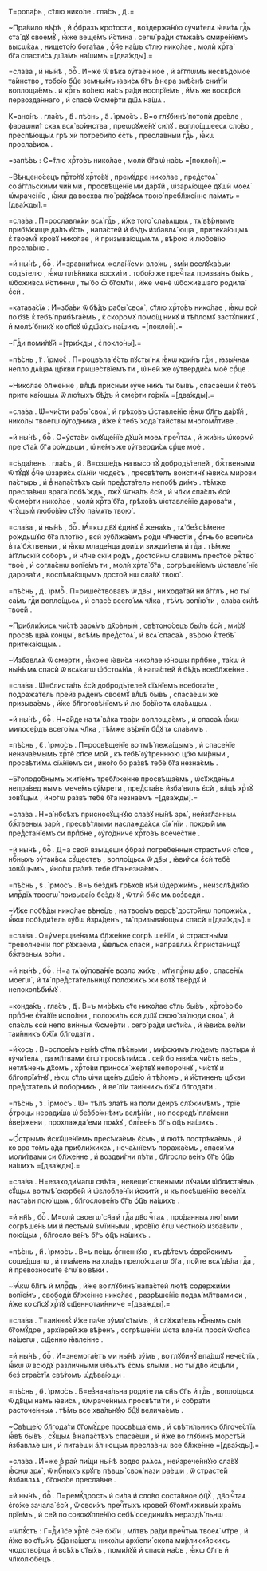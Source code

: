 Т=ропа́рь , ст҃лю нико́ле . гла́съ , д҃ .=

~Пра́вило вѣ́рѣ , и҆ ѻ҆́бразъ кро́тости , воз̾держа́нїю ᲂу҆чи́телѧ ꙗ҆ви́тѧ гдⷭ҇ь ста́ дꙋ своемꙋ̀ , ꙗ҆́же веще́мъ и҆́стина . сегѡ̀ ра́ди стѧжа́въ смире́нїемъ высѡ́каѧ , нището́ю бога́таѧ , ѻ҆́ч҃е на́шъ ст҃лю нико́лае , молѝ хрⷭ҇та̀ бг҃а спасти́сѧ дш҃а́мъ на́шимъ =[два́жды].=

=сла́ва , и҆ ны́нѣ , боⷢ҇ . И҆́=же ѿ́ вѣка ᲂу҆тае́н ное , и҆ а҆́гг҃лѡмъ несвѣ́домое та́инство , тобо́ю бцⷣе земны́мъ ꙗ҆ви́сѧ бг҃ъ в̾ нера змѣ́снѣ сни́тїи воплоща́емъ . и҆ крⷭ҇тъ во́лею на́съ ра́ди воспрїе́мъ , и҆́мъ же воскр҃сѝ первозда́ннаго , и҆ спасѐ ѿ сме́рти дш҃ѧ на́шѧ .

К=ано́нъ . гла́съ , в҃ . пѣ́снь , а҃ . і҆рмо́съ . В=о глꙋбинѣ̀ потопѝ дре́вле , фараѡни́т скаѧ всѧ̀ во́инства , преѡрꙋже́нꙋ си́лꙋ . вопло́щшеесѧ сло́во , преспѣ́ющыѧ грѣ хѝ потреби́ло є҆́сть , пресла́вныи гдⷭ҇ь , ꙗ҆́кѡ просла́висѧ .

=запѣ́въ : С=т҃лю хрⷭ҇то́въ нико́лае , молѝ бг҃а ѡ҆ на́съ =[покло́н̾].=

~Вѣнцено́сецъ прⷭ҇то́лꙋ хрⷭ҇то́вꙋ , премꙋ́дре нико́лае , пред̾стоѧ̀ со а҆́гг҃льскими чи́н ми , просвѣще́нїе ми да́рꙋй , ѡ҆зарѧ́ющее дꙋшѝ моеѧ̀ ѡ҆мраче́нїе , ꙗ҆́кѡ да восхва лю̀ ра́дꙋѧсѧ твою̀ пребл҃же́нне па́мѧть =[два́жды].=

=сла́ва . П=рославлѧ́ѧи всѧ̀ гдⷭ҇ь , и҆́же того̀ сла́вѧщыѧ , тѧ̀ вѣ́рнымъ прибѣ́жище да́лъ є҆́сть , напа́стей и҆ бѣ́дъ и҆збавлѧ́ юща , притека́ющыѧ к̾ твоемꙋ̀ кро́вꙋ нико́лае , и҆ призыва́ющыѧ тѧ , вѣ́рою и҆ любо́вїю пресла́вне .

=и҆ ны́нѣ , боⷢ҇ . И҆=зравни́тисѧ жела́нїеми вло́жь , ѕмі́и вселꙋка́выи содѣ́телю , ꙗ҆́кѡ плѣ́нника восхи́ти . тобо́ю же пречⷭ҇таѧ призва́нъ бы́хъ , ѡ҆божи́всѧ и҆́стиннѡ , ты́ бо ѽ бг҃омт҃и , и҆́же менѐ ѡ҆божи́вшаго родила̀ є҆сѝ .

=катава́сїѧ : И҆=зба́ви ѿ бѣ́дъ рабы̀ своѧ̀ , ст҃лю хрⷭ҇то́въ нико́лае , ꙗ҆́кѡ всѝ по́ бз҃ѣ к̾ тебѣ̀ прибѣга́емъ , к̾ ско́ромꙋ помо́щ никꙋ и҆ тѣ́пломꙋ застꙋ́пникꙋ , и҆ молѣ́ бникꙋ ко сп҃сꙋ ѡ҆ дш҃а́хъ на́шихъ =[покло́н̾].=

~Гдⷭ҇и поми́лꙋй =[три́жды , с̾ покло́ны].=

=пѣ́снь , г҃ . і҆рмо́с̾ . П=роцвѣла̀ є҆́сть пꙋсты́ нѧ ꙗ҆́кѡ кри́нъ гдⷭ҇и , ꙗ҆зы́чнаѧ непло дѧ́щаѧ цр҃кви прише́ствїемъ ти , ѡ҆ не́й же ᲂу҆тверди́сѧ моѐ срⷣце .

~Нико́лае бл҃же́нне , влⷣцѣ при́сныи ᲂу҆че ни́къ ты̀ бы́въ , спаса́еши к̾ тебѣ̀ прите ка́ющыѧ ѿ лю́тыхъ бѣ́дъ и҆ сме́рти го́ркїѧ =[два́жды].=

=сла́ва . Ѡ҆=чи́сти рабы̀ своѧ̀ , и҆ грѣхо́въ ѡ҆ставле́нїе ꙗ҆́кѡ бл҃гъ да́рꙋй , нико́лы твоегѡ̀ ᲂу҆го́дника , и҆́же к̾ тебѣ̀ хода́ тайствы многомлⷭ҇тиве .

=и҆ ны́нѣ , боⷢ҇ . О=у҆ста́ви смꙋще́нїе дꙋшѝ моеѧ̀ пречⷭ҇таѧ , и҆ жи́знь ѡ҆кормѝ пре ст҃а́ѧ бг҃а ро́ждьши , ѡ҆ не́мъ же ᲂу҆тверди́сѧ срⷣце моѐ .

=сѣда́ленъ . гла́съ , и҃ . В=озше́дъ на высо тꙋ̀ добродѣ́телей , бжⷭ҇твеными ѿ тꙋ́дꙋ ѻ҆́ч҃е ѡ҆зари́сѧ сїѧ́нїи чюде́съ , пресвѣ́телъ вои́стинꙋ ꙗ҆ви́сѧ ми́рови па́стырь , и҆ в̾ напа́стѣхъ сы́и пред̾ста́тель непобѣ ди́мъ . тѣ́мже пресла́внѡ врага̀ побѣ́ ждь , лжꙋ̀ ѿгна́лъ є҆сѝ , и҆ чл҃ки спа́слъ є҆сѝ ѿ сме́рти нико́лае , молѝ хрⷭ҇та̀ бг҃а , грѣхо́въ ѡ҆ставле́нїе дарова́ти , чтꙋ́щым̾ любо́вїю ст҃ꙋ́ю па́мѧть твою̀ .

=сла́ва , и҆ ны́нѣ , боⷢ҇ . Ꙗ҆́=кѡ дв҃ꙋ є҆ди́нꙋ в̾ жена́хъ , тѧ̀ без̾ сѣ́мене ро́ждьшꙋю бг҃а пло́тїю , всѝ ᲂу҆бл҃жа́емъ ро́ди чл҃честїи , ѻ҆́гнь бо всели́сѧ в̾ тѧ̀ бжⷭ҇твеныи , и҆ ꙗ҆́кѡ младе́нца дои́ши зижди́телѧ и҆ гдⷭ҇а . тѣ́мже а҆́гг҃льскїй собо́ръ , и҆ чл҃че скїи ро́дъ , досто́йнѡ сла́вимъ прест҃о́е ржⷭ҇тво̀ твоѐ , и҆ согла́снѡ вопїе́мъ ти , молѝ хрⷭ҇та̀ бг҃а , согрѣше́нїемъ ѡ҆ставле́ нїе дарова́ти , воспѣва́ющымъ досто́й нѡ сла́вꙋ твою̀ .

=пѣ́снь , д҃ . і҆рмоⷭ҇ . П=рише́ствовавъ ѿ дв҃ы , ни хода́тай ни а҆́гг҃лъ , но ты̀ са́мъ гдⷭ҇и вопло́щьсѧ , и҆ спасѐ всего́ мѧ чл҃ка , тѣ́мъ вопїю́ ти , сла́ва си́лѣ твое́й .

~Прибли́жисѧ чи́стѣ зарѧ́мъ дх҃о́вным̾ , свѣтоно́сецъ бы́лъ є҆сѝ , ми́рꙋ просвѣ ща́ѧ концы̀ , всѣ́мъ пред̾стоѧ̀ , и҆ всѧ̀ спаса́ѧ , вѣ́рою к̾ тебѣ̀ притека́ющыѧ .

~И҆збавлѧ́ѧ ѿ сме́рти , ꙗ҆́коже ꙗ҆ви́сѧ нико́лае ю҆́ношы прпⷣбне , та́кѡ и҆ ны́нѣ мѧ спасѝ ѿ всѧ́кагѡ ѡ҆бстоѧ́нїѧ , и҆ напа́стей и҆ бѣ́дъ всебл҃же́нне .

=сла́ва . Ѡ҆=блиста́лъ є҆сѝ добродѣ́телей сїѧ́нїемъ всебога́те , подража́тель преи҆з рѧ́денъ своемꙋ̀ влⷣцѣ бы́въ , спаса́еши же призыва́емь , и҆́же бл҃гоговѣ́нїемъ и҆ лю бо́вїю тѧ сла́вѧщыѧ .

=и҆ ны́нѣ , боⷢ҇ . Н=а́йде на тѧ̀ влⷣка тва́ри воплоща́емъ , и҆ спаса́ѧ ꙗ҆́кѡ милосе́рдъ всего́ мѧ чл҃ка , тѣ́мже вѣ́рнїи бцⷣꙋ тѧ сла́вимъ .

=пѣ́снь , є҃ . і҆рмо́съ . П=росвѣще́нїе во тмѣ̀ лежа́щымъ , и҆ спасе́нїе ненача́емымъ хрⷭ҇тѐ сп҃се мо́й , къ тебѣ̀ ᲂу҆́треннюю цр҃ю ми́рныи , просвѣти́ мѧ сїѧ́нїемъ си , и҆но́го бо ра́звѣ тебѐ бг҃а незна́ємъ .

~Бг҃оподо́бнымъ житїе́мъ требл҃же́нне просвѣща́емь , ѡ҆сꙋжде́ныѧ непра́вед нымъ мече́мъ ᲂу҆́мрети , пред̾ста́въ и҆зба́ вилъ є҆сѝ , влⷣцѣ хрⷭ҇тꙋ̀ зовꙋ́щыѧ , и҆но́гѡ ра́звѣ тебѐ бг҃а незна́емъ =[два́жды].=

=сла́ва . Н=а́ нб҃сѣхъ присносꙋ́щнꙋю сла́вꙋ ны́нѣ зрѧ̀ , неи҆згл҃анныѧ бжⷭ҇твеныѧ зарѝ , пресвѣ́тлыми наслажда́ѧсѧ сїѧ́ нїи . покры́й мѧ пред̾ста́нїемъ си прпⷣбне , ᲂу҆го́дниче хрⷭ҇то́въ всече́стне .

=и҆ ны́нѣ , боⷢ҇ . Д=а сво́й взы́щеши ѻ҆́браз̾ погребе́нныи страстьмѝ сп҃се , нбⷭ҇ныхъ ᲂу҆таи́всѧ сꙋ́ществъ , вопло́щьсѧ ѿ дв҃ы , ꙗ҆ви́лсѧ є҆сѝ тебѐ зовꙋ́щымъ , и҆но́гѡ ра́звѣ тебѐ бг҃а незна́емъ .

=пѣ́снь , ѕ҃ . і҆рмо́съ . В=ъ бе́зднѣ грѣхо́в нѣй ѡ҆держи́мъ , неи҆зслѣ́днꙋю млрⷭ҇дїѧ твоегѡ̀ призыва́ю бе́зднꙋ , ѿ тлѝ бж҃е мѧ воз̾ведѝ .

~И҆́же побѣ́ды нико́лае вѣне́цъ , на твое́мъ версѣ̀ досто́йнѡ положи́сѧ , ꙗ҆́кѡ побѣди́тель ᲂу҆́бѡ и҆зрѧ́денъ , тѧ̀ призыва́ющыѧ спасѝ =[два́жды].=

=сла́ва . О=у҆мерщве́на мѧ бл҃же́нне согрѣ ше́нїи , и҆ страстны́ми треволне́нїи пог рꙋжа́ема , ꙗ҆́вльсѧ спасѝ , направлѧ́ѧ к̾ приста́нищꙋ бжⷭ҇твеныѧ во́ли .

=и҆ ны́нѣ , боⷢ҇ . Н=а тѧ̀ ᲂу҆пова́нїе возло жи́хъ , мт҃и прⷭ҇нѡ дв҃о , спасе́нїѧ моегѡ̀ , и҆ тѧ̀ пред̾ста́тельницꙋ положи́хъ жи вотꙋ̀ тве́рдꙋ и҆ непоколѣби́мꙋ .

=конда́къ . гла́съ , д҃ . В=ъ ми́рѣхъ ст҃е нико́лае ст҃ль бы́въ , хрⷭ҇то́во бо прпⷣбне є҆ѵⷢ҇а́лїе и҆спо́лни , положи́лъ є҆сѝ дш҃ꙋ свою̀ за́ люди своѧ̀ , и҆ спа́слъ є҆сѝ непо ви́нныѧ ѿсме́рти . сего̀ ра́ди ѡ҆ст҃и́сѧ , и҆ ꙗ҆ви́сѧ ве́лїи таи́нникъ бж҃їѧ бл҃года́ти .

=и҆́косъ . В=оспое́мъ ны́нѣ ст҃лѧ пѣ́сньми , ми́рскимъ лю́демъ па́стырѧ и҆ ᲂу҆чи́телѧ , да мл҃твами є҆гѡ̀ просвѣти́мсѧ . се́й бо ꙗ҆ви́сѧ чи́стъ ве́сь , нетлѣ́ненъ дх҃омъ , хрⷭ҇то́ви приносѧ̀ же́ртвꙋ непоро́чнꙋ , чи́стꙋ и҆ бл҃гопрїѧ́тнꙋ , ꙗ҆́кѡ ст҃ль ѡ҆чи ще́нъ дш҃е́ю и҆ тѣ́ломъ , и҆ и҆́стиненъ цр҃кви пред̾ста́тель и҆ побо́рникъ , и҆ ве́ лїи таи́нникъ бж҃їѧ бл҃года́ти .

=пѣ́снь , з҃ . і҆рмо́съ . Ѡ҆= тѣ́лѣ зла́тѣ на́ поли деи́рѣ слꙋжи́мѣмъ , трїѐ ѻ҆́троцы неради́ша ѡ҆ без̾бо́жнѣмъ велѣ́нїи , но посредѣ̀ пла́мени в̾ве́ржени , прохлажда́ еми поѧ́хꙋ , блгⷭ҇ве́нъ бг҃ъ ѻ҆ц҃ъ на́шихъ .

~Ѻ҆́стрымъ и҆скꙋше́нїемъ пресѣка́емь є҆́смь , и҆ лю́тѣ пострѣка́емь , и҆ ко вра то́мъ а҆́да прибли́жихсѧ , неча́ѧнїемъ поража́емь , спаси́ мѧ моли́твами си бл҃же́нне , и҆ воздви́гни пѣ́ти , бл҃госло ве́нъ бг҃ъ ѻ҆ц҃ъ на́шихъ =[два́жды].=

=сла́ва . Н=езаходи́магѡ свѣ́та , невеще́ ствеными лꙋча́ми ѡ҆блиста́емь , сꙋ́щыѧ во тмѣ̀ скорбе́й и҆ ѡ҆ѕлобле́нїи и҆схитѝ , и҆ къ посѣще́нїю весе́лїѧ наста́ви пою́ щыѧ , бл҃гослове́нъ бг҃ъ ѻ҆ц҃ъ на́шихъ .

=и҆ нн҃ѣ , боⷢ҇ . М=олѝ своегѡ̀ сн҃а и҆ гдⷭ҇а дв҃о чⷭ҇таѧ , про́данныѧ лю́тыми согрѣше́нь ми и҆ лестьмѝ ѕмїи́ными , кро́вїю є҆гѡ̀ честно́ю и҆зба́вити , пою́щыѧ , бл҃госло ве́нъ бг҃ъ ѻ҆ц҃ъ на́шихъ .

=пѣ́снь , и҃ . і҆рмо́съ . В=ъ пе́щь ѻ҆́гненнꙋю , къ дѣ́темъ є҆вре́йскимъ соше́дшагѡ , и҆ пла́мень на хла́дъ прело́жшагѡ бг҃а , по́йте всѧ̀ дѣ́ла гдⷭ҇а , и҆ превозноси́те є҆гѡ̀ во́ вѣки .

~Ꙗ҆́кѡ бл҃гъ и҆ млрⷭ҇дъ , и҆́же во глꙋбинѣ̀ напа́стей лю́тѣ содержи́ми вопїе́мъ , свободѝ бл҃же́нне нико́лае , разрѣше́нїе подаѧ̀ мл҃твами си , и҆́же ко сп҃сꙋ хрⷭ҇тꙋ̀ сщ҃еннотаи́нниче =[два́жды].=

=сла́ва . Т=аи́нник̾ и҆́же па́че ᲂу҆ма̀ ст҃ы́мъ , и҆ слꙋжи́тель нбⷭ҇нымъ сы́и бг҃омꙋ́дре , а҆рхїере́й же вѣ́ренъ , согрѣше́нїи ѡ҆ста вле́нїѧ просѝ ѿ сп҃са на́шегѡ , сщ҃енно ꙗ҆вле́нне .

=и҆ ны́нѣ , боⷢ҇ . И҆=знемога́етъ ми ны́нѣ ᲂу҆́мъ , во глꙋбинꙋ̀ впа́дшꙋ нече́стїѧ , ꙗ҆́кѡ ѿ всю́дꙋ разли́чными ѡ҆бьѧ́тъ є҆́смь ѕлы́ми . но ты̀ дв҃о и҆сцѣлѝ , без̾ стра́стїѧ свѣ́томъ ѡ҆дѣва́ющи .

=пѣ́снь , ѳ҃ . і҆рмо́съ . Б=ез̾нача́льна роди́те лѧ сн҃ъ бг҃ъ и҆ гдⷭ҇ь , вопло́щьсѧ ѿ дв҃цы на́мъ ꙗ҆ви́сѧ , ѡ҆мраче́нныѧ просвѣти́ ти , и҆ собра́ти расточе́нныѧ . тѣ́мъ все хва́льнꙋю бцⷣꙋ велича́емъ .

~Свѣще́ю бл҃года́ти бг҃омꙋ́дре просвѣща́ емь , и҆ свѣти́льникъ бл҃гоче́стїѧ ꙗ҆́вѣ бы́въ , сꙋ́щыѧ в̾ напа́стѣхъ спаса́еши , и҆ и҆́же во глꙋбинѣ̀ морстѣ́й и҆збавлѧ́е ши , и҆ пита́еши а҆́лчющыѧ пресла́внѡ все бл҃же́нне =[два́жды].=

=сла́ва . И҆́=же в̾ раѝ пи́щи ны́нѣ водво рѧ́ѧсѧ , неи҆зрече́ннꙋю сла́вꙋ ꙗ҆́снѡ зрѧ̀ , ѿ нбⷭ҇ныхъ крꙋ́гъ пѣвцы̀ своѧ̀ нази ра́еши , ѿ страсте́й и҆збавлѧ́ѧ , бг҃оно́се пресла́вне .

=и҆ ны́нѣ , боⷢ҇ . П=ремꙋ́дрость и҆ си́ла и҆ сло́во соста́вное ѻ҆ц҃ꙋ̀ , дв҃о чⷭ҇таѧ . є҆го́же зачала̀ є҆сѝ , ѿ свои́хъ пречⷭ҇тыхъ крове́й бг҃омт҃и живы́и хра́мъ прїе́мъ , и҆ се́й по совокꙋпле́нїю себѣ̀ соедини́въ нераздѣ́ льнѡ .

=ѿпꙋ́стъ : Г=дⷭ҇и і҆с҃е хрⷭ҇тѐ сн҃е бж҃їи , мл҃твъ ра́ди пречⷭ҇тыѧ твоеѧ̀ мт҃ре , и҆ и҆́же во ст҃ы́хъ ѻ҆ц҃а на́шегѡ нико́лы а҆рхїепи́ скопа ми́рлики́йскихъ чюдотво́рца и҆ всѣ́хъ ст҃ы́хъ , поми́лꙋй и҆ спасѝ на́съ , ꙗ҆́кѡ бл҃гъ и҆ чл҃колю́бецъ .

